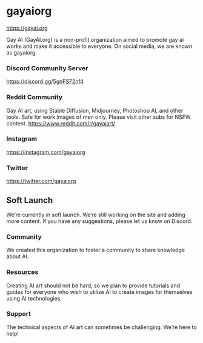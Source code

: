 # gayaiorg
https://gayai.org

Gay AI (GayAI.org) is a non-profit organization aimed to promote gay ai works and make it accessible to everyone. On social media, we are known as gayaiorg.

### Discord Community Server

https://discord.gg/5gnFS72nf4

### Reddit Community

Gay AI art, using Stable Diffusion, Midjourney, Photoshop AI, and other tools. Safe for work images of men only. Please visit other subs for NSFW content. https://www.reddit.com/r/gayaiart/

### Instagram

https://instagram.com/gayaiorg

### Twitter

https://twitter.com/gayaiorg

## Soft Launch

We’re currently in soft launch. We’re still working on the site and adding more content. If you have any suggestions, please let us know on Discord.

### Community 

We created this organization to foster a community to share knowledge about AI.

### Resources

Creating AI art should not be hard, so we plan to provide tutorials and guides for everyone who wish to utilize AI to create images for themselves using AI technologies.

### Support 

The technical aspects of AI art can sometimes be challenging. We’re here to help!
